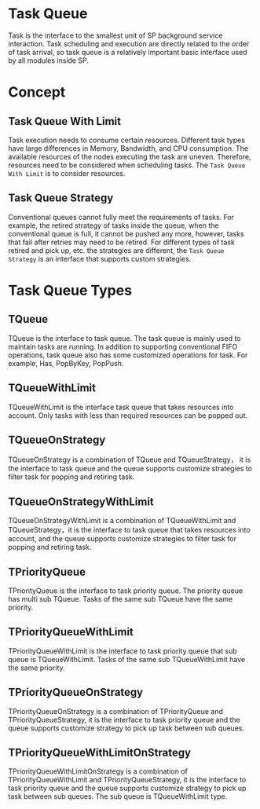 # Task Queue

Task is the interface to the smallest unit of SP background service interaction. 
Task scheduling and execution are directly related to the order of task arrival, 
so task queue is a relatively important basic interface used by all modules inside 
SP.

# Concept

## Task Queue With Limit

Task execution needs to consume certain resources. Different task types have large 
differences in Memory, Bandwidth, and CPU consumption. The available resources of the 
nodes executing the task are uneven. Therefore, resources need to be considered when 
scheduling tasks. The `Task Queue With Limit` is to consider resources.

## Task Queue Strategy

Conventional queues cannot fully meet the requirements of tasks. For example, the 
retired strategy of tasks inside the queue, when the conventional queue is full, 
it cannot be pushed any more, however, tasks that fail after retries may need to be 
retired. For different types of task retired and pick up, etc. the strategies are 
different, the `Task Queue Strategy` is an interface that supports custom strategies.

# Task Queue Types

## TQueue

TQueue is the interface to task queue. The task queue is mainly used to maintain tasks 
are running. In addition to supporting conventional FIFO operations, task queue also 
has some customized operations for task. For example, Has, PopByKey, PopPush.

## TQueueWithLimit

TQueueWithLimit is the interface task queue that takes resources into account. Only 
tasks with less than required resources can be popped out.

## TQueueOnStrategy

TQueueOnStrategy is a combination of TQueue and TQueueStrategy， it is the interface to 
task queue and the queue supports customize strategies to filter task for popping and 
retiring task.

## TQueueOnStrategyWithLimit

TQueueOnStrategyWithLimit is a combination of TQueueWithLimit and TQueueStrategy，it is 
the interface to task queue that takes resources into account, and the queue supports 
customize strategies to filter task for popping and retiring task.

## TPriorityQueue

TPriorityQueue is the interface to task priority queue. The priority queue has multi sub 
TQueue. Tasks of the same sub TQueue have the same priority.

## TPriorityQueueWithLimit

TPriorityQueueWithLimit is the interface to task priority queue that sub queue is 
TQueueWithLimit. Tasks of the same sub TQueueWithLimit have the same priority.

## TPriorityQueueOnStrategy

TPriorityQueueOnStrategy is a combination of TPriorityQueue and TPriorityQueueStrategy, 
it is the interface to task priority queue and the queue supports customize strategy to 
pick up task between sub queues.

## TPriorityQueueWithLimitOnStrategy

TPriorityQueueWithLimitOnStrategy is a combination of TPriorityQueueWithLimit and 
TPriorityQueueStrategy, it is the interface to task priority queue and the queue supports 
customize strategy to pick up task between sub queues. The sub queue is TQueueWithLimit
type.